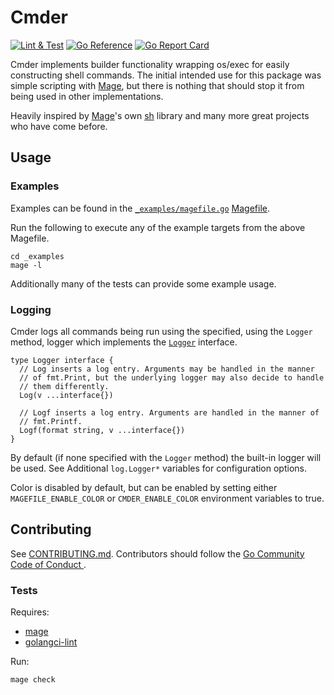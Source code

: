 # Cmder

[![Lint & Test](https://github.com/scottames/cmder/actions/workflows/pull_request.yml/badge.svg)](https://github.com/scottames/cmder/actions/workflows/pull_request.yml)
[![Go Reference](https://pkg.go.dev/badge/github.com/scottames/cmder.svg)](https://pkg.go.dev/github.com/scottames/cmder)
[![Go Report Card](https://goreportcard.com/badge/github.com/scottames/cmder)](https://goreportcard.com/report/github.com/scottames/cmder)

Cmder implements builder functionality wrapping os/exec for easily constructing shell commands. The
initial intended use for this package was simple scripting with [Mage](https://github.com/magefile/mage), but there is nothing that
should stop it from being used in other implementations.

Heavily inspired by [Mage](https://github.com/magefile/mage)'s own [sh](https://github.com/magefile/mage/tree/master/sh) library and many more great projects who have come before.

## Usage

### Examples

Examples can be found in the [`_examples/magefile.go`](_examples/magefile.go)
[Magefile](https://magefile.org/).

Run the following to execute any of the example targets from the above Magefile.

```shell
cd _examples
mage -l
```

Additionally many of the tests can provide some example usage.

### Logging

Cmder logs all commands being run using the specified, using the `Logger` method, logger which implements the [`Logger`](https://github.com/scottames/cmder/blob/master/pkg/log/logger.go#L10-L27) interface.

```golang
type Logger interface {
  // Log inserts a log entry. Arguments may be handled in the manner
  // of fmt.Print, but the underlying logger may also decide to handle
  // them differently.
  Log(v ...interface{})

  // Logf inserts a log entry. Arguments are handled in the manner of
  // fmt.Printf.
  Logf(format string, v ...interface{})
}
```

By default (if none specified with the `Logger` method) the built-in logger will be used. See Additional `log.Logger*` variables for configuration
options.

Color is disabled by default, but can be enabled by setting either `MAGEFILE_ENABLE_COLOR` or
`CMDER_ENABLE_COLOR` environment variables to true.

## Contributing

See [CONTRIBUTING.md](CONTRIBUTING.md). Contributors should follow the [Go Community Code of Conduct
](https://golang.org/conduct).

### Tests

Requires:

- [mage](https://magefile.org/)
- [golangci-lint](https://golangci-lint.run/)

Run:

```shell
mage check
```
